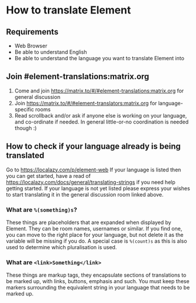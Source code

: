# How to translate Element

## Requirements

-   Web Browser
-   Be able to understand English
-   Be able to understand the language you want to translate Element into

## Join #element-translations:matrix.org

1. Come and join https://matrix.to/#/#element-translations:matrix.org for general discussion
2. Join https://matrix.to/#/#element-translators:matrix.org for language-specific rooms
3. Read scrollback and/or ask if anyone else is working on your language, and co-ordinate if needed. In general little-or-no coordination is needed though :)

## How to check if your language already is being translated

Go to https://localazy.com/p/element-web
If your language is listed then you can get started, have a read of https://localazy.com/docs/general/translating-strings
if you need help getting started. If your language is not yet listed please express your wishes to start translating it in
the general discussion room linked above.

### What are `%(something)s`?

These things are placeholders that are expanded when displayed by Element. They can be room names, usernames or similar.
If you find one, you can move to the right place for your language, but not delete it as the variable will be missing if you do.
A special case is `%(count)s` as this is also used to determine which pluralisation is used.

### What are `<link>Something</link>`

These things are markup tags, they encapsulate sections of translations to be marked up, with links, buttons, emphasis and such.
You must keep these markers surrounding the equivalent string in your language that needs to be marked up.
